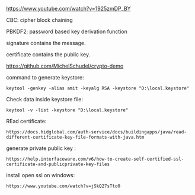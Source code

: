 https://www.youtube.com/watch?v=1925zmDP_BY

CBC: cipher block chaining

PBKDF2: password based key derivation function

signature contains the message.

certificate contains the public key.

https://github.com/MichelSchudel/crypto-demo

command to generate keystore:

    keytool -genkey -alias amit -keyalg RSA -keystore "D:\local.keystore"

Check data inside keystore file:

    keytool -v -list -keystore "D:\local.keystore"

REad certificate:

    https://docs.hidglobal.com/auth-service/docs/buildingapps/java/read-different-certificate-key-file-formats-with-java.htm

generate private public key :

    https://help.interfaceware.com/v6/how-to-create-self-certified-ssl-certificate-and-publicprivate-key-files

install open ssl on windows:

    https://www.youtube.com/watch?v=jSkQ27sTto0